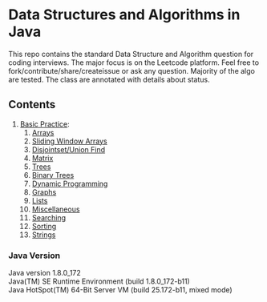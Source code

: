 # Data Structures and Algorithms in Java

This repo contains the standard Data Structure and Algorithm question for coding interviews. The major focus is on the Leetcode platform.
Feel free to fork/contribute/share/createissue or ask any question. Majority of the algo are tested. The class are annotated with details about status. 

## Contents

1. [Basic Practice](/src):
    1. [Arrays](/src/main/java/arrays)
    2. [Sliding Window Arrays](/src/main/java/arrays/slidingwindow)
    3. [Disjointset/Union Find](/src/main/java/disjointset)
    4. [Matrix](/src/main/java/matrix)
    5. [Trees](/src/main/java/trees)
    6. [Binary Trees](/src/main/java/trees/binary)
    7. [Dynamic Programming](/src/main/java/dynamicprogramming)
    8. [Graphs](/src/main/java/graph)
    9. [Lists](/src/main/java/lists)
    10. [Miscellaneous](/src/main/java/miscellaneous)
    11. [Searching](/src/main/java/main/java/com//searching)
    12. [Sorting](/src/main/java/sorting)
    13. [Strings](/src/main/java/strings)

### Java Version
Java version 1.8.0_172  
Java(TM) SE Runtime Environment (build 1.8.0_172-b11)  
Java HotSpot(TM) 64-Bit Server VM (build 25.172-b11, mixed mode)

